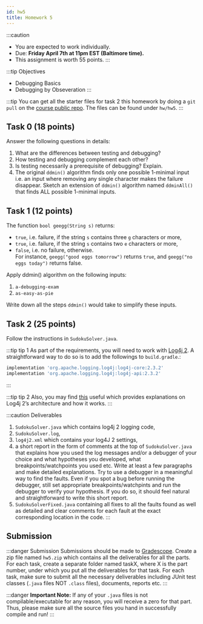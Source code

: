 ```yaml
---
id: hw5
title: Homework 5
---
```


:::caution
* You are expected to work individually.
* Due: **Friday April 7th at 11pm EST (Baltimore time).**
* This assignment is worth 55 points.
:::

:::tip Objectives
* Debugging Basics
* Debugging by Obseveration
:::

:::tip
You can get all the starter files for task 2 this homework by doing a `git pull` on the [course public repo](https://github.com/jhu-st/jhu-st-sp23-public). The files can be found under `hw/hw5`.
:::

## Task 0 (18 points)

Answer the following questions in details:

1. What are the differences between testing and debugging? 
1. How testing and debugging complement each other? 
1. Is testing necessarily a prerequisite of debugging? Explain. 
1. The original `ddmin()` algorithm finds only one possible 1-minimal input i.e. an input where removing any single character makes the failure disappear. Sketch an extension of `ddmin()` algorithm named `ddminAll()` that finds ALL possible 1-minimal inputs.


## Task 1 (12 points)

The function `bool geegg(String s)` returns:
* `true`, i.e. failure, if the string `s` contains three `g` characters or more,
* `true`, i.e. failure, if the string `s` contains two `e` characters or more,
* `false`, i.e. no failure, otherwise.  
For instance, `geegg("good eggs tomorrow")` returns `true`, and 
`geegg("no eggs today")` returns false.

Apply ddmin() algorithm on the following inputs:
1. `a-debugging-exam`
2. `as-easy-as-pie`

Write down all the steps `ddmin()` would take to simplify these inputs.

## Task 2 (25 points)

Follow the instructions in `SudokuSolver.java`.


:::tip tip 1
As part of the requirements, you will need to work with [Log4j 2](https://logging.apache.org/log4j/2.x/). A straightforward way to do so is to add the followings to `build.gradle`.:

```groovy
implementation 'org.apache.logging.log4j:log4j-core:2.3.2'
implementation 'org.apache.logging.log4j:log4j-api:2.3.2'
```
:::

:::tip tip 2
Also, you may find [this](https://logging.apache.org/log4j/2.x/manual/architecture.html) useful which provides explanations on Log4j 2’s architecture and how it works.
:::

:::caution Deliverables 
1. `SudokuSolver.java` which contains log4j 2 logging code,
1. `SudokuSolver.log`,
1. `log4j2.xml` which contains your log4J 2 settings,
1. a short report in the form of comments at the top of `SudokuSolver.java` that explains how you used the log messages and/or a debugger of your choice and what hypotheses you developed, what breakpoints/watchpoints you used etc. Write at least a few paragraphs and make detailed explanations. Try to use a debugger in a meaningful way to find the faults. Even if you spot a bug before running the debugger, still set appropriate breakpoints/watchpints and run the debugger to verify your hypothesis. If you do so, it should feel natural and straightforward to write this short report. 
1. `SudokuSolverFixed.java` containing all fixes to all the faults found as well as detailed and clear comments for each fault at the exact corresponding location in the code.
:::

## Submission

:::danger Submission
Submissions should be made to [Gradescope](https://www.gradescope.com/). Create a zip file named `hw5.zip` which contains all the deliverables for all the parts. For each task, create a separate folder named taskX, where X is the part number, under which you put all the deliverables for that task. For each task, make sure to submit all the necessary deliverables including JUnit test classes (`.java` files NOT `.class` files), documents, reports etc.
:::


:::danger
__Important Note:__ If any of your `.java` files is not compilable/executable for any reason, you will receive a zero for that part. Thus, please make sure all the source files you hand in successfully compile and run!
:::

